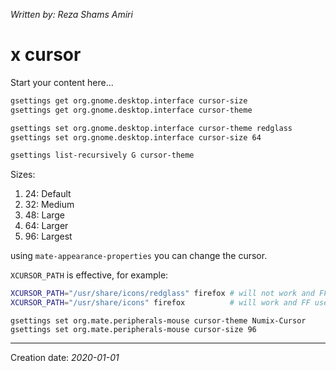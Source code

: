 _Written by: Reza Shams Amiri_
# x cursor

Start your content here...

``` sh
gsettings get org.gnome.desktop.interface cursor-size
gsettings get org.gnome.desktop.interface cursor-theme

gsettings set org.gnome.desktop.interface cursor-theme redglass
gsettings set org.gnome.desktop.interface cursor-size 64

gsettings list-recursively G cursor-theme
```
Sizes:
1. 24: Default
1. 32: Medium
1. 48: Large
1. 64: Larger
1. 96: Largest

using `mate-appearance-properties` you can change the cursor.

`XCURSOR_PATH` is effective, for example:

``` sh
XCURSOR_PATH="/usr/share/icons/redglass" firefox # will not work and FF uses default
XCURSOR_PATH="/usr/share/icons" firefox          # will work and FF uses what has been set
```

```
gsettings set org.mate.peripherals-mouse cursor-theme Numix-Cursor
gsettings set org.mate.peripherals-mouse cursor-size 96
```
* * *
Creation date: _2020-01-01_
